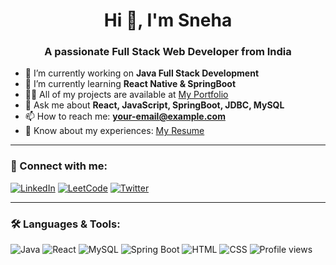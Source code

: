 <h1 align="center">Hi 👋, I'm Sneha</h1>
<h3 align="center">A passionate Full Stack Web Developer from India</h3>

- 🔭 I’m currently working on **Java Full Stack Development**
- 🌱 I’m currently learning **React Native & SpringBoot**
- 👨‍💻 All of my projects are available at [My Portfolio](https://your-portfolio-link.com)
- 💬 Ask me about **React, JavaScript, SpringBoot, JDBC, MySQL**
- 📫 How to reach me: **your-email@example.com**
- 📄 Know about my experiences: [My Resume](https://your-resume-link.com)

---

### 📲 Connect with me:
[![LinkedIn](https://img.shields.io/badge/-LinkedIn-blue?style=flat-square&logo=linkedin)](https://linkedin.com/in/your-profile)
[![LeetCode](https://img.shields.io/badge/-LeetCode-orange?style=flat-square&logo=leetcode)](https://leetcode.com/your-profile)
[![Twitter](https://img.shields.io/badge/-Twitter-blue?style=flat-square&logo=twitter)](https://twitter.com/your-profile)

---

### 🛠️ Languages & Tools:
![Java](https://img.shields.io/badge/Java-007396?style=flat&logo=java&logoColor=white)
![React](https://img.shields.io/badge/React-20232A?style=flat&logo=react)
![MySQL](https://img.shields.io/badge/MySQL-00000F?style=flat&logo=mysql)
![Spring Boot](https://img.shields.io/badge/Spring_Boot-6DB33F?style=flat&logo=spring-boot)
![HTML](https://img.shields.io/badge/HTML5-E34F26?style=flat&logo=html5&logoColor=white)
![CSS](https://img.shields.io/badge/CSS3-1572B6?style=flat&logo=css3&logoColor=white)
![Profile views](https://komarev.com/ghpvc/?username=Sneha-109&color=blue)
